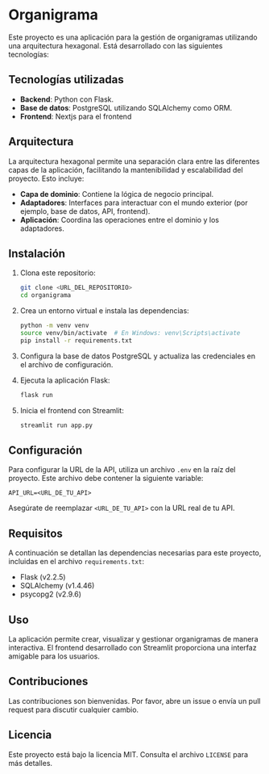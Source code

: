 # Organigrama

Este proyecto es una aplicación para la gestión de organigramas utilizando una arquitectura hexagonal. Está desarrollado con las siguientes tecnologías:

## Tecnologías utilizadas

- **Backend**: Python con Flask.
- **Base de datos**: PostgreSQL utilizando SQLAlchemy como ORM.
- **Frontend**:  Nextjs para el frontend

## Arquitectura

La arquitectura hexagonal permite una separación clara entre las diferentes capas de la aplicación, facilitando la mantenibilidad y escalabilidad del proyecto. Esto incluye:

- **Capa de dominio**: Contiene la lógica de negocio principal.
- **Adaptadores**: Interfaces para interactuar con el mundo exterior (por ejemplo, base de datos, API, frontend).
- **Aplicación**: Coordina las operaciones entre el dominio y los adaptadores.

## Instalación

1. Clona este repositorio:
   ```bash
   git clone <URL_DEL_REPOSITORIO>
   cd organigrama
   ```

2. Crea un entorno virtual e instala las dependencias:
   ```bash
   python -m venv venv
   source venv/bin/activate  # En Windows: venv\Scripts\activate
   pip install -r requirements.txt
   ```

3. Configura la base de datos PostgreSQL y actualiza las credenciales en el archivo de configuración.

4. Ejecuta la aplicación Flask:
   ```bash
   flask run
   ```

5. Inicia el frontend con Streamlit:
   ```bash
   streamlit run app.py
   ```

## Configuración

Para configurar la URL de la API, utiliza un archivo `.env` en la raíz del proyecto. Este archivo debe contener la siguiente variable:

```
API_URL=<URL_DE_TU_API>
```

Asegúrate de reemplazar `<URL_DE_TU_API>` con la URL real de tu API.

## Requisitos

A continuación se detallan las dependencias necesarias para este proyecto, incluidas en el archivo `requirements.txt`:

- Flask (v2.2.5)
- SQLAlchemy (v1.4.46)
- psycopg2 (v2.9.6)

## Uso

La aplicación permite crear, visualizar y gestionar organigramas de manera interactiva. El frontend desarrollado con Streamlit proporciona una interfaz amigable para los usuarios.

## Contribuciones

Las contribuciones son bienvenidas. Por favor, abre un issue o envía un pull request para discutir cualquier cambio.

## Licencia

Este proyecto está bajo la licencia MIT. Consulta el archivo `LICENSE` para más detalles.
